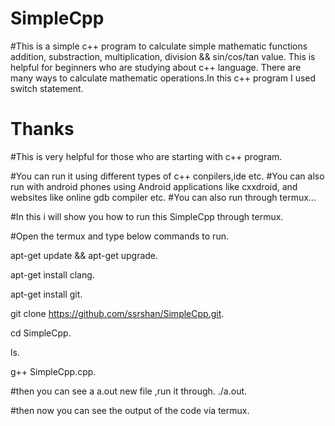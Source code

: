 # SimpleCpp
#This is a simple c++ program to calculate simple mathematic functions addition, substraction, multiplication, division &amp;&amp; sin/cos/tan value. This is helpful for beginners who are studying about c++ language. There are many ways to calculate mathematic operations.In this c++ program I used switch statement.

 
# Thanks


#This is very helpful for those who are starting with c++ program.

#You can run it using different types of c++ conpilers,ide etc.
#You can also run with android phones using Android applications like cxxdroid, and websites like online gdb compiler etc.
#You can also run through termux... 

#In this i will show you how to run this SimpleCpp through termux.

#Open the termux and type below commands to run.


apt-get update && apt-get upgrade.

apt-get install clang.

apt-get install git.

git clone https://github.com/ssrshan/SimpleCpp.git.

cd SimpleCpp.

ls.

g++ SimpleCpp.cpp.


#then you can see a a.out new file ,run it through.
./a.out.

#then now you can see the output of the code via termux.



